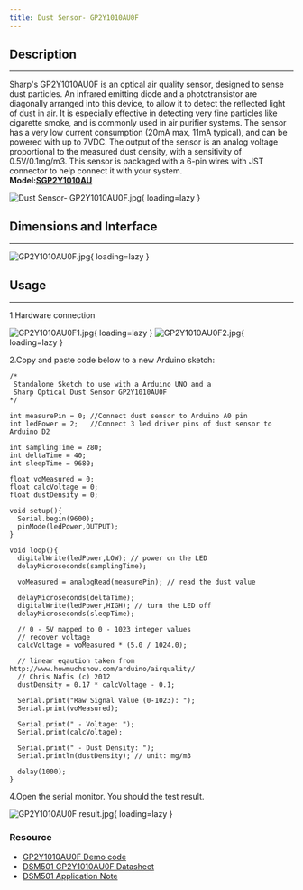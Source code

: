 ```yaml
---
title: Dust Sensor- GP2Y1010AU0F
---
```


## Description
-----------

Sharp's GP2Y1010AU0F is an optical air quality sensor, designed to sense dust particles. An infrared emitting diode and a phototransistor are diagonally arranged into this device, to allow it to detect the reflected light of dust in air. It is especially effective in detecting very fine particles like cigarette smoke, and is commonly used in air purifier systems. The sensor has a very low current consumption (20mA max, 11mA typical), and can be powered with up to 7VDC. The output of the sensor is an analog voltage proportional to the measured dust density, with a sensitivity of 0.5V/0.1mg/m3. This sensor is packaged with a 6-pin wires with JST connector to help connect it with your system.  
**Model:[SGP2Y1010AU](http://www.elecrow.com/dust-sensor-gp2y1010au0f-p-861.html)**  

![Dust Sensor- GP2Y1010AU0F.jpg](https://wiki.elecrow.com/images/thumb/4/40/Dust_Sensor-_GP2Y1010AU0F.jpg/400px-Dust_Sensor-_GP2Y1010AU0F.jpg){ loading=lazy }

## Dimensions and Interface
------------------------

![GP2Y1010AU0F.jpg](https://wiki.elecrow.com/images/thumb/2/24/GP2Y1010AU0F.jpg/500px-GP2Y1010AU0F.jpg){ loading=lazy }

## Usage
-----

1.Hardware connection

![GP2Y1010AU0F1.jpg](https://wiki.elecrow.com/images/thumb/3/3d/GP2Y1010AU0F1.jpg/500px-GP2Y1010AU0F1.jpg){ loading=lazy } 
![GP2Y1010AU0F2.jpg](https://wiki.elecrow.com/images/thumb/1/15/GP2Y1010AU0F2.jpg/500px-GP2Y1010AU0F2.jpg){ loading=lazy }

2.Copy and paste code below to a new Arduino sketch:

```
/*
 Standalone Sketch to use with a Arduino UNO and a
 Sharp Optical Dust Sensor GP2Y1010AU0F
*/
  
int measurePin = 0; //Connect dust sensor to Arduino A0 pin
int ledPower = 2;   //Connect 3 led driver pins of dust sensor to Arduino D2
  
int samplingTime = 280;
int deltaTime = 40;
int sleepTime = 9680;
  
float voMeasured = 0;
float calcVoltage = 0;
float dustDensity = 0;
  
void setup(){
  Serial.begin(9600);
  pinMode(ledPower,OUTPUT);
}
  
void loop(){
  digitalWrite(ledPower,LOW); // power on the LED
  delayMicroseconds(samplingTime);
  
  voMeasured = analogRead(measurePin); // read the dust value
  
  delayMicroseconds(deltaTime);
  digitalWrite(ledPower,HIGH); // turn the LED off
  delayMicroseconds(sleepTime);
  
  // 0 - 5V mapped to 0 - 1023 integer values
  // recover voltage
  calcVoltage = voMeasured * (5.0 / 1024.0);
  
  // linear eqaution taken from http://www.howmuchsnow.com/arduino/airquality/
  // Chris Nafis (c) 2012
  dustDensity = 0.17 * calcVoltage - 0.1;
  
  Serial.print("Raw Signal Value (0-1023): ");
  Serial.print(voMeasured);
  
  Serial.print(" - Voltage: ");
  Serial.print(calcVoltage);
  
  Serial.print(" - Dust Density: ");
  Serial.println(dustDensity); // unit: mg/m3
  
  delay(1000);
}
```

4.Open the serial monitor. You should the test result.

![GP2Y1010AU0F result.jpg](https://wiki.elecrow.com/images/thumb/8/8f/GP2Y1010AU0F_result.jpg/400px-GP2Y1010AU0F_result.jpg){ loading=lazy }

### **Resource**

- [GP2Y1010AU0F Demo code](https://wiki.elecrow.com/images/a/ae/Dust_Sensor_GP2Y1010AU0F.zip)
- [DSM501 GP2Y1010AU0F Datasheet](https://wiki.elecrow.com/images/1/14/Gp2y1010au_e.pdf)
- [DSM501 Application Note](https://wiki.elecrow.com/images/4/48/Gp2y1010au_appl_e.pdf)